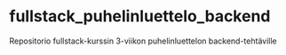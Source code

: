 # fullstack_puhelinluettelo_backend

Repositorio fullstack-kurssin 3-viikon puhelinluettelon backend-tehtäville
